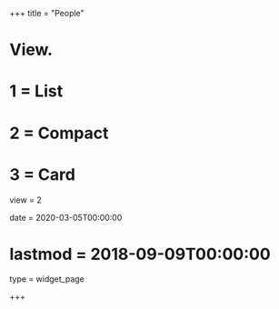 +++
title = "People"


# View.
#   1 = List
#   2 = Compact
#   3 = Card
view = 2

date = 2020-03-05T00:00:00
# lastmod = 2018-09-09T00:00:00
type = widget_page

+++
